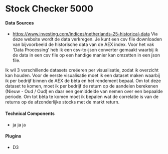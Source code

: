 # Stock Checker 5000
#### Data Sources
- https://www.investing.com/indices/netherlands-25-historical-data
Via deze website wordt de data verkregen. Je kunt een csv file downloaden van bijvoorbeeld de historische data van de AEX index.
Voor het vak 'Data Processing' heb ik een csv-to-json converter gemaakt waarbij ik de data in een csv file op een handige manier kan omzetten in een json file.

Ik wil 3 verschillende datasets creëeren per visualisatie, zodat ik overzicht kan houden. Voor de eerste visualisatie moet ik een dataset maken waarbij ik per bedrijf binnen de AEX de bèta en het rendement bepaal. Om tot deze dataset te komen, moet ik per bedrijf de return op de aandelen berekenen (Nieuw - Oud / Oud) en daar een gemiddelde van nemen over een bepaalde periode. Om tot bèta te komen moet ik bepalen wat de correlatie is van de returns op de afzonderlijke stocks met de markt return. 

#### Technical Components
- ja ja ja
#### Plugins
- D3
